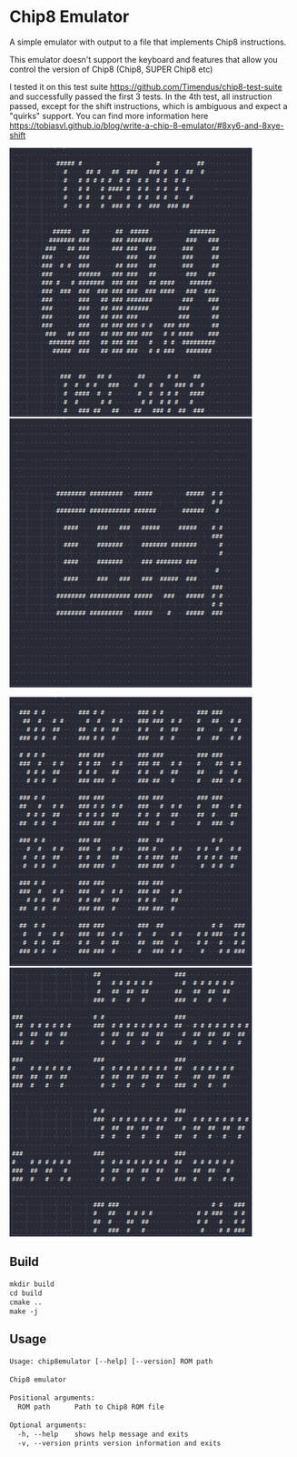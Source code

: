 # Chip8 Emulator

A simple emulator with output to a file that implements Chip8 instructions.

This emulator doesn't support the keyboard and features that allow you control the version of Chip8 (Chip8, SUPER Chip8 etc)

I tested it on this test suite <https://github.com/Timendus/chip8-test-suite> and successfully passed the first 3 tests. In the 4th test, all instruction passed, except for the shift instructions, which is ambiguous and expect a "quirks" support. You can find more information here <https://tobiasvl.github.io/blog/write-a-chip-8-emulator/#8xy6-and-8xye-shift>

![1-chip8-logo](./images/1-chip8-logo.png)
![2-ibm-logo](./images/2-ibm-logo.png)

![3-corax+](./images/3-corax+.png)
![4-flags](./images/4-flags.png)

## Build

```shell
mkdir build
cd build
cmake ..
make -j
```

## Usage

```shell
Usage: chip8emulator [--help] [--version] ROM path

Chip8 emulator

Positional arguments:
  ROM path      Path to Chip8 ROM file 

Optional arguments:
  -h, --help    shows help message and exits 
  -v, --version prints version information and exits
```
